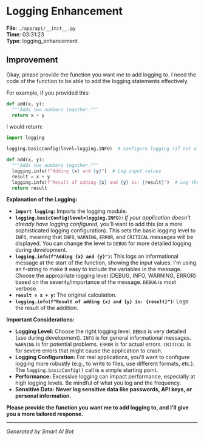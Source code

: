 # Logging Enhancement

**File**: `./app/api/__init__.py`  
**Time**: 03:31:23  
**Type**: logging_enhancement

## Improvement

Okay, please provide the function you want me to add logging to.  I need the code of the function to be able to add the logging statements effectively.

For example, if you provided this:

```python
def add(x, y):
  """Adds two numbers together."""
  return x + y
```

I would return:

```python
import logging

logging.basicConfig(level=logging.INFO)  # Configure logging (if not already configured)

def add(x, y):
  """Adds two numbers together."""
  logging.info(f"Adding {x} and {y}")  # Log input values
  result = x + y
  logging.info(f"Result of adding {x} and {y} is: {result}")  # Log the result
  return result
```

**Explanation of the Logging:**

*   **`import logging`:** Imports the logging module.
*   **`logging.basicConfig(level=logging.INFO)`:**  *If your application doesn't already have logging configured*, you'll want to add this (or a more sophisticated logging configuration).  This sets the basic logging level to `INFO`, meaning that `INFO`, `WARNING`, `ERROR`, and `CRITICAL` messages will be displayed.  You can change the level to `DEBUG` for more detailed logging during development.
*   **`logging.info(f"Adding {x} and {y}")`:** This logs an informational message at the start of the function, showing the input values. I'm using an f-string to make it easy to include the variables in the message.  Choose the appropriate logging level (DEBUG, INFO, WARNING, ERROR) based on the severity/importance of the message.  `DEBUG` is most verbose.
*   **`result = x + y`:** The original calculation.
*   **`logging.info(f"Result of adding {x} and {y} is: {result}")`:** Logs the result of the addition.

**Important Considerations:**

*   **Logging Level:** Choose the right logging level.  `DEBUG` is very detailed (use during development).  `INFO` is for general informational messages. `WARNING` is for potential problems.  `ERROR` is for actual errors. `CRITICAL` is for severe errors that might cause the application to crash.
*   **Logging Configuration:** For real applications, you'll want to configure logging more robustly (e.g., to write to files, use different formats, etc.).  The `logging.basicConfig()` call is a simple starting point.
*   **Performance:**  Excessive logging can impact performance, especially at high logging levels.  Be mindful of what you log and the frequency.
*   **Sensitive Data:**  **Never log sensitive data like passwords, API keys, or personal information.**

**Please provide the function you want me to add logging to, and I'll give you a more tailored response.**

---
*Generated by Smart AI Bot*
